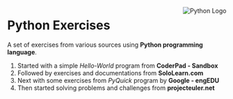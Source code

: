 <img src="https://upload.wikimedia.org/wikipedia/commons/c/c3/Python-logo-notext.svg"
     alt="Python Logo"
     style="float: right; margin-left: 10px;" 
     align="right"/>

# Python Exercises
A set of exercises from various sources using **Python programming language**.

1. Started with a simple *Hello-World* program from **CoderPad - Sandbox**
2. Followed by exercises and documentations from **SoloLearn.com**
3. Next with some exercises from *PyQuick* program by **Google - engEDU**
4. Then started solving problems and challenges from **projecteuler.net**
